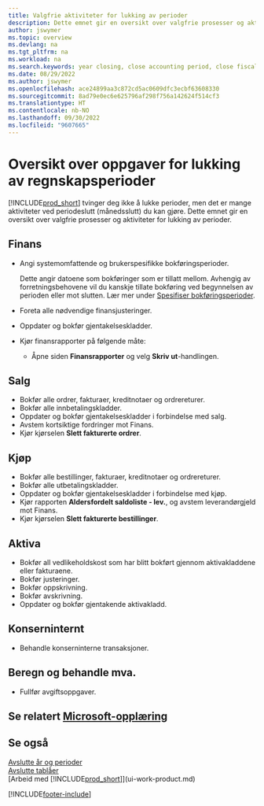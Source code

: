 ```yaml
---
title: Valgfrie aktiviteter for lukking av perioder
description: Dette emnet gir en oversikt over valgfrie prosesser og aktiviteter for lukking av regnskapsperioder i Business Central.
author: jswymer
ms.topic: overview
ms.devlang: na
ms.tgt_pltfrm: na
ms.workload: na
ms.search.keywords: year closing, close accounting period, close fiscal year, aging, creditor payments, vendor payments
ms.date: 08/29/2022
ms.author: jswymer
ms.openlocfilehash: ace24899aa3c872cd5ac0609dfc3ecbf63608330
ms.sourcegitcommit: 8ad79e0ec6e625796af298f756a142624f514cf3
ms.translationtype: HT
ms.contentlocale: nb-NO
ms.lasthandoff: 09/30/2022
ms.locfileid: "9607665"
---
```

# <a name="overview-of-tasks-to-close-accounting-periods"></a>Oversikt over oppgaver for lukking av regnskapsperioder

[!INCLUDE[prod_short](includes/prod_short.md)] tvinger deg ikke å lukke perioder, men det er mange aktiviteter ved periodeslutt (månedsslutt) du kan gjøre. Dette emnet gir en oversikt over valgfrie prosesser og aktiviteter for lukking av perioder.  

## <a name="general-ledger"></a>Finans

* Angi systemomfattende og brukerspesifikke bokføringsperioder.  

    Dette angir datoene som bokføringer som er tillatt mellom. Avhengig av forretningsbehovene vil du kanskje tillate bokføring ved begynnelsen av perioden eller mot slutten. Lær mer under [Spesifiser bokføringsperioder](finance-how-specify-posting-periods.md).  
* Foreta alle nødvendige finansjusteringer.  
* Oppdater og bokfør gjentakelseskladder.  
  <!--* Process Consolidations-->
* Kjør finansrapporter på følgende måte:  
  * Åpne siden **Finansrapporter** og velg **Skriv ut**-handlingen.  

## <a name="sales-and-receivables"></a>Salg

* Bokfør alle ordrer, fakturaer, kreditnotaer og ordrereturer.  
* Bokfør alle innbetalingskladder.  
* Oppdater og bokfør gjentakelseskladder i forbindelse med salg.  
* Avstem kortsiktige fordringer mot Finans.  
* Kjør kjørselen **Slett fakturerte ordrer**.  

## <a name="purchases-and-payables"></a>Kjøp

* Bokfør alle bestillinger, fakturaer, kreditnotaer og ordrereturer.  
* Bokfør alle utbetalingskladder.  
* Oppdater og bokfør gjentakelseskladder i forbindelse med kjøp.  
* Kjør rapporten **Aldersfordelt saldoliste - lev.**, og avstem leverandørgjeld mot Finans.  
* Kjør kjørselen **Slett fakturerte bestillinger**.  

## <a name="fixed-assets"></a>Aktiva

* Bokfør all vedlikeholdskost som har blitt bokført gjennom aktivakladdene eller fakturaene.
* Bokfør justeringer.
* Bokfør oppskrivning.
* Bokfør avskrivning.
* Oppdater og bokfør gjentakende aktivakladd.

## <a name="intercompany"></a>Konserninternt

* Behandle konserninterne transaksjoner.

## <a name="calculate-and-process-sales-tax"></a>Beregn og behandle mva.

* Fullfør avgiftsoppgaver.  

## <a name="see-related-microsoft-training"></a>Se relatert [Microsoft-opplæring](/training/modules/close-fiscal-year-dynamics-365-business-central/)

## <a name="see-also"></a>Se også

[Avslutte år og perioder](year-close-years-periods.md)  
[Avslutte tablåer](year-close-books.md)  
[Arbeid med [!INCLUDE[prod_short](includes/prod_short.md)]](ui-work-product.md)

[!INCLUDE[footer-include](includes/footer-banner.md)]
